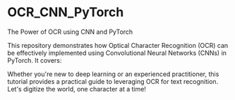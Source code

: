 # OCR_CNN_PyTorch
The Power of OCR using CNN and PyTorch

This repository demonstrates how Optical Character Recognition (OCR) can be effectively implemented using Convolutional Neural Networks (CNNs) in PyTorch. It covers:

Whether you're new to deep learning or an experienced practitioner, this tutorial provides a practical guide to leveraging OCR for text recognition. Let's digitize the world, one character at a time!
